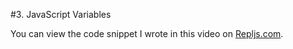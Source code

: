 #3. JavaScript Variables

You can view the code snippet I wrote in this video on [Repljs.com](https://repljs.com/cadin/PnvANjWfR).
